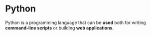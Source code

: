 # Python

Python is a programming language that can be **used** both for writing **command-line scripts** or building **web applications**.